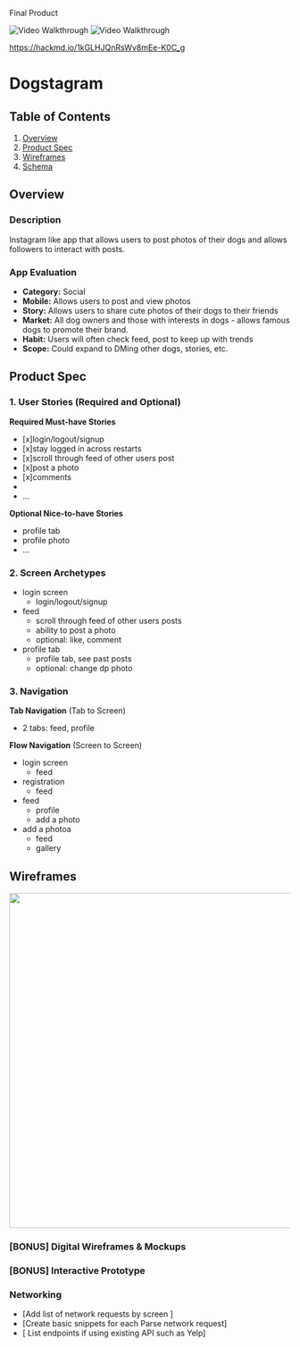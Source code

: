 
Final Product

<img src='http://g.recordit.co/F4SzRQKKxj.gif' width='' alt='Video Walkthrough' />

<img src='http://g.recordit.co/YBO7qUcKnu.gif' width='' alt='Video Walkthrough' />

https://hackmd.io/1kGLHJQnRsWv8mEe-K0C_g



# Dogstagram

## Table of Contents
1. [Overview](#Overview)
1. [Product Spec](#Product-Spec)
1. [Wireframes](#Wireframes)
2. [Schema](#Schema)

## Overview
### Description
Instagram like app that allows users to post photos of their dogs and allows followers to interact with posts. 

### App Evaluation

- **Category:** Social
- **Mobile:** Allows users to post and view photos
- **Story:** Allows users to share cute photos of their dogs to their friends
- **Market:** All dog owners and those with interests in dogs - allows famous dogs to promote their brand. 
- **Habit:** Users will often check feed, post to keep up with trends
- **Scope:** Could expand to DMing other dogs, stories, etc. 

## Product Spec

### 1. User Stories (Required and Optional)

**Required Must-have Stories**

*  [x]login/logout/signup
*  [x]stay logged in across restarts
*  [x]scroll through feed of other users post
*  [x]post a photo
*  [x]comments
*  
* ...

**Optional Nice-to-have Stories**

* profile tab
* profile photo
* ...

### 2. Screen Archetypes

* login screen
    * login/logout/signup
* feed
   * scroll through feed of other users posts
   * ability to post a photo
   * optional: like, comment
* profile tab
    * profile tab, see past posts
    * optional: change dp photo

### 3. Navigation

**Tab Navigation** (Tab to Screen)

* 2 tabs: feed, profile



**Flow Navigation** (Screen to Screen)

* login screen
    * feed
* registration
    * feed
* feed
    * profile
    * add a photo
* add a photoa
    * feed
    * gallery

## Wireframes
<img src="YOUR_WIREFRAME_IMAGE_URL" width=600>

### [BONUS] Digital Wireframes & Mockups

### [BONUS] Interactive Prototype

### Networking
- [Add list of network requests by screen ]
- [Create basic snippets for each Parse network request]
- [ List endpoints if using existing API such as Yelp]
